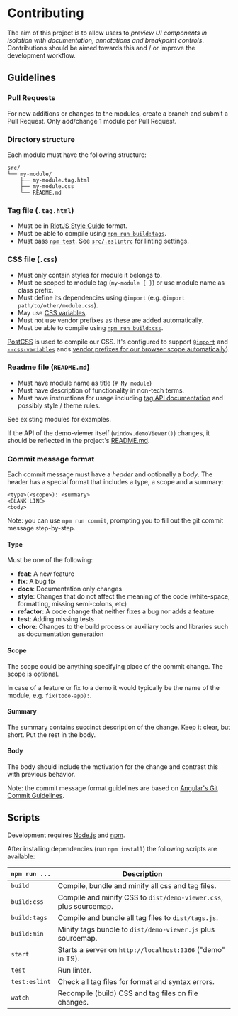 # Contributing

The aim of this project is to allow users to *preview UI components in isolation with documentation, annotations and breakpoint controls*.
Contributions should be aimed towards this and / or improve the development workflow.

## Guidelines

### Pull Requests

For new additions or changes to the modules, create a branch and submit a Pull Request.
Only add/change 1 module per Pull Request.

### Directory structure

Each module must have the following structure:

```
src/
└── my-module/
    ├── my-module.tag.html
    ├── my-module.css
    └── README.md
```

### Tag file (`.tag.html`)

* Must be in [RiotJS Style Guide](https://github.com/voorhoede/riotjs-style-guide) format.
* Must be able to compile using [`npm run build:tags`](#scripts).
* Must pass [`npm test`](#scripts). See [`src/.eslintrc`](src/.eslintrc) for linting settings.

### CSS file (`.css`)

* Must only contain styles for module it belongs to.
* Must be scoped to module tag (`my-module { }`) or use module name as class prefix.
* Must define its dependencies using `@import` (e.g. `@import path/to/other/module.css`).
* May use [CSS variables](https://drafts.csswg.org/css-variables/#custom-property).
* Must not use vendor prefixes as these are added automatically.
* Must be able to compile using [`npm run build:css`](#scripts).

[PostCSS](https://github.com/postcss/postcss#readme) is used to compile our CSS. It's configured to support [`@import`](https://github.com/postcss/postcss-import#readme) and [`--css-variables`](https://github.com/MadLittleMods/postcss-css-variables#readme) ands [vendor prefixes for our browser scope automatically](https://github.com/postcss/autoprefixer#readme)).

### Readme file (`README.md`)

* Must have module name as title (`# My module`)
* Must have description of functionality in non-tech terms.
* Must have instructions for usage including [tag API documentation](https://github.com/voorhoede/riotjs-style-guide#document-your-tag-api) and possibly style / theme rules.

See existing modules for examples.

If the API of the demo-viewer itself (`window.demoViewer()`) changes, it should be reflected in the project's [README.md](/README.md).


### Commit message format

Each commit message must have a *header* and optionally a *body*. The header has a special format that includes a type, a scope and a summary:

```
<type>(<scope>): <summary>
<BLANK LINE>
<body>
```

Note: you can use `npm run commit`, prompting you to fill out the git commit message step-by-step.

#### Type
Must be one of the following:

* **feat**: A new feature
* **fix**: A bug fix
* **docs**: Documentation only changes
* **style**: Changes that do not affect the meaning of the code (white-space, formatting, missing
  semi-colons, etc)
* **refactor**: A code change that neither fixes a bug nor adds a feature
* **test**: Adding missing tests
* **chore**: Changes to the build process or auxiliary tools and libraries such as documentation
  generation

#### Scope
The scope could be anything specifying place of the commit change. The scope is optional.

In case of a feature or fix to a demo it would typically be the name of the module, e.g. `fix(todo-app):`.

#### Summary
The summary contains succinct description of the change. Keep it clear, but short. Put the rest in the body.

#### Body
The body should include the motivation for the change and contrast this with previous behavior.

Note: the commit message format guidelines are based on [Angular's Git Commit Guidelines](https://github.com/angular/angular.js/blob/master/CONTRIBUTING.md#-git-commit-guidelines).


## Scripts

Development requires [Node.js](http://nodejs.org/) and [npm](https://npmjs.org/).

After installing dependencies (run `npm install`) the following scripts are available:

`npm run ...` | Description
---|---
`build` | Compile, bundle and minify all css and tag files.
`build:css` | Compile and minify CSS to `dist/demo-viewer.css`, plus sourcemap.
`build:tags` | Compile and bundle all tag files to `dist/tags.js`.
`build:min` | Minify tags bundle to `dist/demo-viewer.js` plus sourcemap.
`start` | Starts a server on `http://localhost:3366` ("demo" in T9).
`test` | Run linter.
`test:eslint` | Check all tag files for format and syntax errors.
`watch` | Recompile (build) CSS and tag files on file changes.
